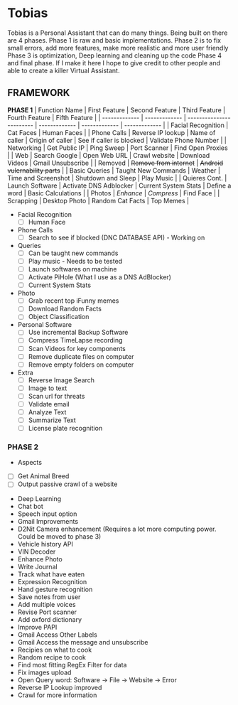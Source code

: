 # Tobias
Tobias is a Personal Assistant that can do many things. Being built on there are 4 phases. Phase 1 is raw and basic implementations.
Phase 2 is to fix small errors, add more features, make more realistic and more user friendly
Phase 3 is optimization, Deep learning and cleaning up the code
Phase 4 and final phase. If I make it here I hope to give credit to other people and able to create a killer Virtual Assistant.

## FRAMEWORK
**PHASE 1**
| Function Name  | First Feature | Second Feature | Third Feature | Fourth Feature | Fifth Feature |
| ------------- | ------------- | ------------------------ | ------------- | ------------- | ------------- |
| Facial Recognition | Cat Faces  | Human Faces |
| Phone Calls  | Reverse IP lookup  | Name of caller | Origin of caller |  See if caller is blocked | Validate Phone Number |
| Networking   | Get Public IP | Ping Sweep | Port Scanner | Find Open Proxies |
| Web          | Search Google | Open Web URL | Crawl website | Download Videos | Gmail Unsubscribe |
| Removed      | ~~Remove from internet~~ | ~~Android vulernability parts~~ |
| Basic Queries | Taught New Commands | Weather | Time and Screenshot | Shutdown and Sleep | Play Music |
| Quieres Cont. | Launch Software | Activate DNS Adblocker | Current System Stats | Define a word | Basic Calculations |
| Photos  | *Enhance* | *Compress* | Find Face | 
| Scrapping | Desktop Photo | Random Cat Facts | Top Memes |

- Facial Recognition
  - [ ] Human Face

- Phone Calls
  - [ ] Search to see if blocked (DNC DATABASE API) - Working on
  
- Queries
  - [ ] Can be taught new commands
  - [ ] Play music - Needs to be tested
  - [ ] Launch softwares on machine
  - [ ] Activate PiHole (What I use as a DNS AdBlocker)
  - [ ] Current System Stats
  
- Photo
  - [ ] Grab recent top iFunny memes
  - [ ] Download Random Facts
  - [ ] Object Classification

- Personal Software
  - [ ] Use incremental Backup Software
  - [ ] Compress TimeLapse recording
  - [ ] Scan Videos for key components
  - [ ] Remove duplicate files on computer
  - [ ] Remove empty folders on computer
  
- Extra
  - [ ] Reverse Image Search
  - [ ] Image to text
  - [ ] Scan url for threats
  - [ ] Validate email
  - [ ] Analyze Text
  - [ ] Summarize Text
  - [ ] License plate recognition

### PHASE 2
 - Aspects
  - [ ] Get Animal Breed
  - [ ] Output passive crawl of a website
  - Deep Learning
  - Chat bot
  - Speech input option
  - Gmail Improvements
  - D2Nit Camera enhancement (Requires a lot more computing power. Could be moved to phase 3)
  - Vehicle history API
  - VIN Decoder
  - Enhance Photo
  - Write Journal
  - Track what have eaten
  - Expression Recognition
  - Hand gesture recognition
  - Save notes from user
  - Add multiple voices
  - Revise Port scanner
  - Add oxford dictionary
  - Improve PAPI
  - Gmail Access Other Labels
  - Gmail Access the message and unsubscribe
  - Recipies on what to cook
  - Random recipe to cook
  - Find most fitting RegEx Filter for data
  - Fix images upload
  - Open Query word: Software -> File -> Website -> Error
  - Reverse IP Lookup improved
  - Crawl for more information
